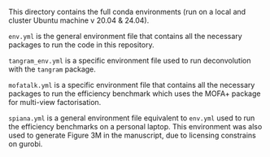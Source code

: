 This directory contains the full conda environments (run on a local and cluster Ubuntu machine v 20.04 & 24.04).

`env.yml` is the general environment file that contains all the necessary packages to run the code in this repository.

`tangram_env.yml` is a specific environment file used to run deconvolution with the `tangram` package.

`mofatalk.yml` is a specific environment file that contains all the necessary packages to run the efficiency benchmark which uses the MOFA+ package for multi-view factorisation.

`spiana.yml` is a general environment file equivalent to `env.yml` used to run the efficiency benchmarks on a personal laptop.
This environment was also used to generate Figure 3M in the manuscript, due to licensing constrains on gurobi. 